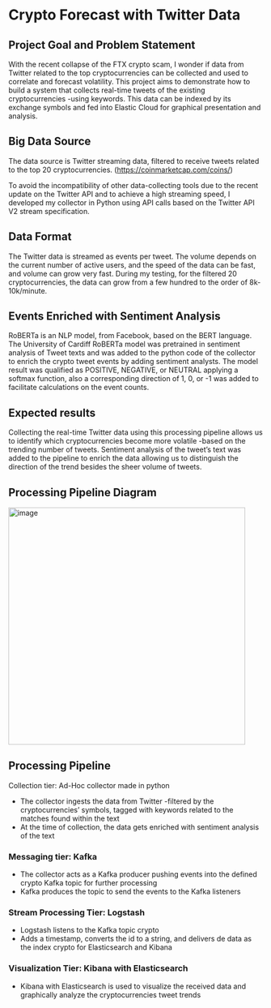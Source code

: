 # Crypto Forecast with Twitter Data

## Project Goal and Problem Statement
With the recent collapse of the FTX crypto scam, I wonder if data from Twitter related to the top cryptocurrencies can be collected and used to correlate and forecast volatility.
This project aims to demonstrate how to build a system that collects real-time tweets of the existing cryptocurrencies -using keywords. This data can be indexed by its exchange symbols and fed into Elastic Cloud for graphical presentation and analysis.

## Big Data Source
The data source is Twitter streaming data, filtered to receive tweets related to the top 20 cryptocurrencies. (https://coinmarketcap.com/coins/)

To avoid the incompatibility of other data-collecting tools due to the recent update on the Twitter API and to achieve a high streaming speed, I developed my collector in Python using API calls based on the Twitter API V2 stream specification.

## Data Format
The Twitter data is streamed as events per tweet. The volume depends on the current number of active users, and the speed of the data can be fast, and volume can grow very fast. During my testing, for the filtered 20 cryptocurrencies, the data can grow from a few hundred to the order of 8k-10k/minute.

## Events Enriched with Sentiment Analysis
RoBERTa is an NLP model, from Facebook, based on the BERT language.
The University of Cardiff RoBERTa model was pretrained in sentiment analysis of Tweet texts and was added to the python code of the collector to enrich the crypto tweet events by adding sentiment analysts. The model result was qualified as POSITIVE, NEGATIVE, or NEUTRAL applying a softmax function, also a corresponding direction of 1, 0, or -1 was added to facilitate calculations on the event counts.

## Expected results
Collecting the real-time Twitter data using this processing pipeline allows us to identify which cryptocurrencies become more volatile -based on the trending number of tweets.
Sentiment analysis of the tweet’s text was added to the pipeline to enrich the data allowing us to distinguish the direction of the trend besides the sheer volume of tweets.

## Processing Pipeline Diagram
<img width="468" alt="image" src="https://user-images.githubusercontent.com/35944732/206832853-2cc2738d-97fe-41e4-8bfb-f9cc2714af02.png">


## Processing Pipeline
Collection tier: Ad-Hoc collector made in python

- The collector ingests the data from Twitter -filtered by the cryptocurrencies’ symbols, tagged with keywords related to the matches found within the text
- At the time of collection, the data gets enriched with sentiment analysis of the text

### Messaging tier: Kafka

- The collector acts as a Kafka producer pushing events into the defined crypto Kafka topic for further processing 
- Kafka produces the topic to send the events to the Kafka listeners

### Stream Processing Tier: Logstash 

- Logstash listens to the Kafka topic crypto
- Adds a timestamp, converts the id to a string, and delivers de data as the index crypto for Elasticsearch and Kibana

### Visualization Tier: Kibana with Elasticsearch

- Kibana with Elasticsearch is used to visualize the received data and graphically analyze the cryptocurrencies tweet trends
